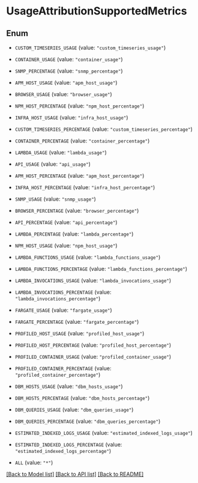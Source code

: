 # UsageAttributionSupportedMetrics

## Enum

- `CUSTOM_TIMESERIES_USAGE` (value: `"custom_timeseries_usage"`)

- `CONTAINER_USAGE` (value: `"container_usage"`)

- `SNMP_PERCENTAGE` (value: `"snmp_percentage"`)

- `APM_HOST_USAGE` (value: `"apm_host_usage"`)

- `BROWSER_USAGE` (value: `"browser_usage"`)

- `NPM_HOST_PERCENTAGE` (value: `"npm_host_percentage"`)

- `INFRA_HOST_USAGE` (value: `"infra_host_usage"`)

- `CUSTOM_TIMESERIES_PERCENTAGE` (value: `"custom_timeseries_percentage"`)

- `CONTAINER_PERCENTAGE` (value: `"container_percentage"`)

- `LAMBDA_USAGE` (value: `"lambda_usage"`)

- `API_USAGE` (value: `"api_usage"`)

- `APM_HOST_PERCENTAGE` (value: `"apm_host_percentage"`)

- `INFRA_HOST_PERCENTAGE` (value: `"infra_host_percentage"`)

- `SNMP_USAGE` (value: `"snmp_usage"`)

- `BROWSER_PERCENTAGE` (value: `"browser_percentage"`)

- `API_PERCENTAGE` (value: `"api_percentage"`)

- `LAMBDA_PERCENTAGE` (value: `"lambda_percentage"`)

- `NPM_HOST_USAGE` (value: `"npm_host_usage"`)

- `LAMBDA_FUNCTIONS_USAGE` (value: `"lambda_functions_usage"`)

- `LAMBDA_FUNCTIONS_PERCENTAGE` (value: `"lambda_functions_percentage"`)

- `LAMBDA_INVOCATIONS_USAGE` (value: `"lambda_invocations_usage"`)

- `LAMBDA_INVOCATIONS_PERCENTAGE` (value: `"lambda_invocations_percentage"`)

- `FARGATE_USAGE` (value: `"fargate_usage"`)

- `FARGATE_PERCENTAGE` (value: `"fargate_percentage"`)

- `PROFILED_HOST_USAGE` (value: `"profiled_host_usage"`)

- `PROFILED_HOST_PERCENTAGE` (value: `"profiled_host_percentage"`)

- `PROFILED_CONTAINER_USAGE` (value: `"profiled_container_usage"`)

- `PROFILED_CONTAINER_PERCENTAGE` (value: `"profiled_container_percentage"`)

- `DBM_HOSTS_USAGE` (value: `"dbm_hosts_usage"`)

- `DBM_HOSTS_PERCENTAGE` (value: `"dbm_hosts_percentage"`)

- `DBM_QUERIES_USAGE` (value: `"dbm_queries_usage"`)

- `DBM_QUERIES_PERCENTAGE` (value: `"dbm_queries_percentage"`)

- `ESTIMATED_INDEXED_LOGS_USAGE` (value: `"estimated_indexed_logs_usage"`)

- `ESTIMATED_INDEXED_LOGS_PERCENTAGE` (value: `"estimated_indexed_logs_percentage"`)

- `ALL` (value: `"*"`)

[[Back to Model list]](../README.md#documentation-for-models) [[Back to API list]](../README.md#documentation-for-api-endpoints) [[Back to README]](../README.md)
